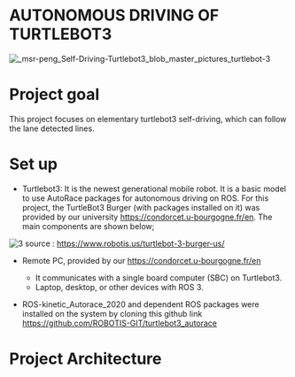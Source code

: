 # AUTONOMOUS DRIVING OF TURTLEBOT3

![_msr-peng_Self-Driving-Turtlebot3_blob_master_pictures_turtlebot-3](https://user-images.githubusercontent.com/62597513/145625174-0cad437b-5282-46da-a499-9244b2de4d8d.jpg)



# Project goal 
This project focuses on elementary turtlebot3 self-driving, which can follow the lane detected  lines.


# Set up 
- Turtlebot3: It is the newest generational mobile robot. It is a basic model to use AutoRace packages for autonomous driving on ROS. For this project, the TurtleBot3 Burger (with packages installed on it) was  provided by our university https://condorcet.u-bourgogne.fr/en.  The main components are shown below; 

![3](https://user-images.githubusercontent.com/62597513/145630186-4da6bcb0-b4aa-4c0d-b006-39453fabb56b.png)
source : https://www.robotis.us/turtlebot-3-burger-us/

- Remote PC, provided by our https://condorcet.u-bourgogne.fr/en
  - It communicates with a single board computer (SBC) on Turtlebot3.
  - Laptop, desktop, or other devices with ROS 3.

- ROS-kinetic_Autorace_2020 and dependent ROS packages were installed on the system by cloning this github link https://github.com/ROBOTIS-GIT/turtlebot3_autorace 


# Project Architecture 


